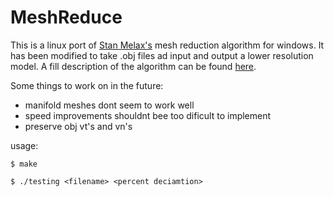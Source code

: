 MeshReduce
==========

This is a linux port of [Stan Melax's](http://www.melax.com/polychop) mesh reduction algorithm for windows.  It has been modified to take .obj files ad input and output a lower resolution model. A fill description of the algorithm can be found [here](http://dev.gameres.com/program/visual/3d/PolygonReduction.pdf).

Some things to work on in the future:
- manifold meshes dont seem to work well
- speed improvements shouldnt bee too dificult to implement
- preserve obj vt's and vn's

usage: 

``$ make``

``$ ./testing <filename> <percent deciamtion>``

